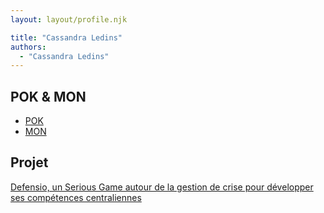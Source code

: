 ```yaml
---
layout: layout/profile.njk

title: "Cassandra Ledins"
authors:
  - "Cassandra Ledins"
---
```


## POK & MON

- [POK](./pok)
- [MON](./mon)

## Projet

[Defensio, un Serious Game autour de la gestion de crise pour développer ses compétences centraliennes](../../../projets/2023-2024/Defensio)
